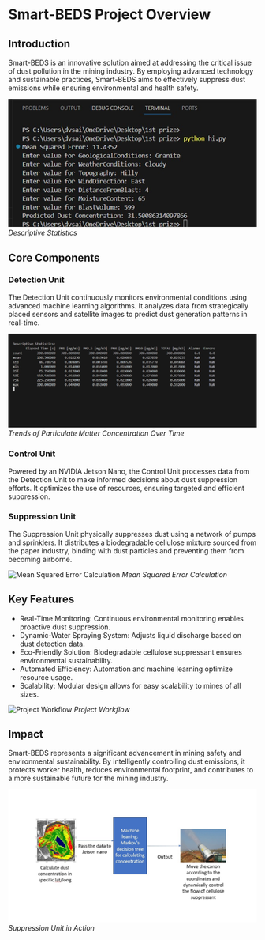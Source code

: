 # Smart-BEDS Project Overview

## Introduction
Smart-BEDS is an innovative solution aimed at addressing the critical issue of dust pollution in the mining industry. By employing advanced technology and sustainable practices, Smart-BEDS aims to effectively suppress dust emissions while ensuring environmental and health safety.

![Descriptive Statistics](https://github.com/Tharaniesh3/Moongdal/blob/main/Img1.jfif)
*Descriptive Statistics*

## Core Components

### Detection Unit
The Detection Unit continuously monitors environmental conditions using advanced machine learning algorithms. It analyzes data from strategically placed sensors and satellite images to predict dust generation patterns in real-time.

![Trends of Particulate Matter Concentration Over Time](https://github.com/Tharaniesh3/Moongdal/blob/main/Img2.jfif)
*Trends of Particulate Matter Concentration Over Time*

### Control Unit
Powered by an NVIDIA Jetson Nano, the Control Unit processes data from the Detection Unit to make informed decisions about dust suppression efforts. It optimizes the use of resources, ensuring targeted and efficient suppression.

### Suppression Unit
The Suppression Unit physically suppresses dust using a network of pumps and sprinklers. It distributes a biodegradable cellulose mixture sourced from the paper industry, binding with dust particles and preventing them from becoming airborne.

![Mean Squared Error Calculation](https://github.com/Tharaniesh3/Moongdal/blob/main/Img3.jfif)
*Mean Squared Error Calculation*

## Key Features

- Real-Time Monitoring: Continuous environmental monitoring enables proactive dust suppression.
- Dynamic-Water Spraying System: Adjusts liquid discharge based on dust detection data.
- Eco-Friendly Solution: Biodegradable cellulose suppressant ensures environmental sustainability.
- Automated Efficiency: Automation and machine learning optimize resource usage.
- Scalability: Modular design allows for easy scalability to mines of all sizes.

![Project Workflow](https://github.com/Tharaniesh3/Moongdal/blob/main/Img5.jfif)
*Project Workflow*

## Impact
Smart-BEDS represents a significant advancement in mining safety and environmental sustainability. By intelligently controlling dust emissions, it protects worker health, reduces environmental footprint, and contributes to a more sustainable future for the mining industry.

![Suppression Unit in Action](https://github.com/Tharaniesh3/Moongdal/blob/main/Img7.jfif)
*Suppression Unit in Action*

